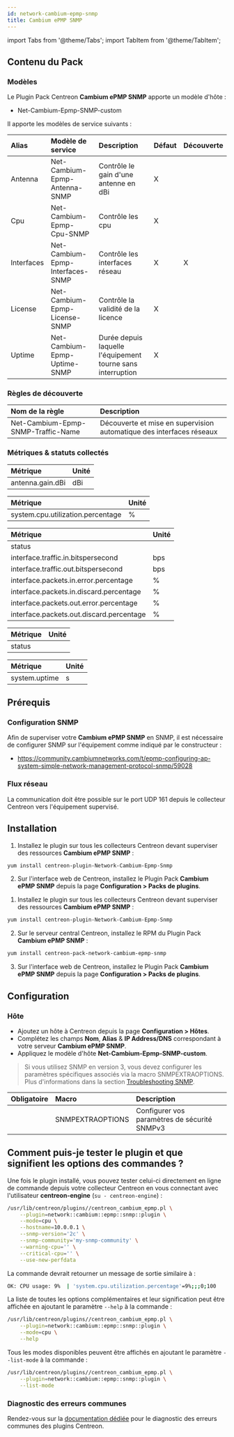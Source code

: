 ```yaml
---
id: network-cambium-epmp-snmp
title: Cambium ePMP SNMP
---
```

import Tabs from '@theme/Tabs';
import TabItem from '@theme/TabItem';


## Contenu du Pack

### Modèles

Le Plugin Pack Centreon **Cambium ePMP SNMP** apporte un modèle d'hôte :

* Net-Cambium-Epmp-SNMP-custom

Il apporte les modèles de service suivants :

| Alias      | Modèle de service                | Description                                                 | Défaut | Découverte |
|:-----------|:---------------------------------|:------------------------------------------------------------|:-------|:-----------|
| Antenna    | Net-Cambium-Epmp-Antenna-SNMP    | Contrôle le gain d'une antenne en dBi                       | X      |            |
| Cpu        | Net-Cambium-Epmp-Cpu-SNMP        | Contrôle les cpu                                            | X      |            |
| Interfaces | Net-Cambium-Epmp-Interfaces-SNMP | Contrôle les interfaces réseau                              | X      | X          |
| License    | Net-Cambium-Epmp-License-SNMP    | Contrôle la validité de la licence                          | X      |            |
| Uptime     | Net-Cambium-Epmp-Uptime-SNMP     | Durée depuis laquelle l'équipement tourne sans interruption | X      |            |

### Règles de découverte

| Nom de la règle                    | Description                                                          |
|:-----------------------------------|:---------------------------------------------------------------------|
| Net-Cambium-Epmp-SNMP-Traffic-Name | Découverte et mise en supervision automatique des interfaces réseaux |

### Métriques & statuts collectés

<Tabs groupId="sync">
<TabItem value="Antenna" label="Antenna">

| Métrique         | Unité |
|:-----------------|:------|
| antenna.gain.dBi | dBi   |

</TabItem>
<TabItem value="Cpu" label="Cpu">

| Métrique                          | Unité |
|:----------------------------------|:------|
| system.cpu.utilization.percentage | %     |

</TabItem>
<TabItem value="Interfaces" label="Interfaces">

| Métrique                                 | Unité                                                                        |
| :--------------------------------------- | :--------------------------------------------------------------------------- |
| status                                   |                                                                              |
| interface.traffic.in.bitspersecond       | bps                                                                          |
| interface.traffic.out.bitspersecond      | bps                                                                          |
| interface.packets.in.error.percentage    | %                                                                            |
| interface.packets.in.discard.percentage  | %                                                                            |
| interface.packets.out.error.percentage   | %                                                                            |
| interface.packets.out.discard.percentage | %                                                                            |

</TabItem>
<TabItem value="License" label="License">

| Métrique    | Unité |
|:------------|:------|
| status      |       |

</TabItem>
<TabItem value="Uptime" label="Uptime">

| Métrique                    | Unité  |
| :-------------------------- | :----- |
| system.uptime               | s      |


</TabItem>
</Tabs>

## Prérequis

### Configuration SNMP

Afin de superviser votre **Cambium ePMP SNMP** en SNMP,  il est nécessaire de configurer SNMP sur l'équipement comme indiqué par le constructeur :
* https://community.cambiumnetworks.com/t/epmp-configuring-ap-system-simple-network-management-protocol-snmp/59028

### Flux réseau

La communication doit être possible sur le port UDP 161 depuis le collecteur
Centreon vers l'équipement supervisé.

## Installation

<Tabs groupId="sync">
<TabItem value="Online License" label="Online License">

1. Installez le plugin sur tous les collecteurs Centreon devant superviser des ressources **Cambium ePMP SNMP** :

```bash
yum install centreon-plugin-Network-Cambium-Epmp-Snmp
```

2. Sur l'interface web de Centreon, installez le Plugin Pack **Cambium ePMP SNMP** depuis la page **Configuration > Packs de plugins**.

</TabItem>
<TabItem value="Offline License" label="Offline License">

1. Installez le plugin sur tous les collecteurs Centreon devant superviser des ressources **Cambium ePMP SNMP** :

```bash
yum install centreon-plugin-Network-Cambium-Epmp-Snmp
```

2. Sur le serveur central Centreon, installez le RPM du Plugin Pack **Cambium ePMP SNMP** :

```bash
yum install centreon-pack-network-cambium-epmp-snmp
```

3. Sur l'interface web de Centreon, installez le Plugin Pack **Cambium ePMP SNMP** depuis la page **Configuration > Packs de plugins**.

</TabItem>
</Tabs>

## Configuration

### Hôte

* Ajoutez un hôte à Centreon depuis la page **Configuration > Hôtes**.
* Complétez les champs **Nom**, **Alias** & **IP Address/DNS** correspondant à votre serveur **Cambium ePMP SNMP**.
* Appliquez le modèle d'hôte **Net-Cambium-Epmp-SNMP-custom**.

> Si vous utilisez SNMP en version 3, vous devez configurer les paramètres spécifiques associés via la macro SNMPEXTRAOPTIONS.
> Plus d'informations dans la section [Troubleshooting SNMP](../getting-started/how-to-guides/troubleshooting-plugins.md#snmpv3-options-mapping).

| Obligatoire | Macro            | Description                                  |
|:------------|:-----------------|:---------------------------------------------|
|             | SNMPEXTRAOPTIONS | Configurer vos paramètres de sécurité SNMPv3 |

## Comment puis-je tester le plugin et que signifient les options des commandes ?

Une fois le plugin installé, vous pouvez tester celui-ci directement en ligne
de commande depuis votre collecteur Centreon en vous connectant avec
l'utilisateur **centreon-engine** (`su - centreon-engine`) :

```bash
/usr/lib/centreon/plugins//centreon_cambium_epmp.pl \
    --plugin=network::cambium::epmp::snmp::plugin \
    --mode=cpu \
    --hostname=10.0.0.1 \
    --snmp-version='2c' \
    --snmp-community='my-snmp-community' \
    --warning-cpu='' \
    --critical-cpu='' \
    --use-new-perfdata
```

La commande devrait retourner un message de sortie similaire à :

```bash
OK: CPU usage: 9%  | 'system.cpu.utilization.percentage'=9%;;;0;100 
```

La liste de toutes les options complémentaires et leur signification peut être
affichée en ajoutant le paramètre `--help` à la commande :

```bash
/usr/lib/centreon/plugins//centreon_cambium_epmp.pl \
    --plugin=network::cambium::epmp::snmp::plugin \
    --mode=cpu \
    --help
```

Tous les modes disponibles peuvent être affichés en ajoutant le paramètre
`--list-mode` à la commande :

```bash
/usr/lib/centreon/plugins//centreon_cambium_epmp.pl \
    --plugin=network::cambium::epmp::snmp::plugin \
    --list-mode
```

### Diagnostic des erreurs communes

Rendez-vous sur la [documentation dédiée](../getting-started/how-to-guides/troubleshooting-plugins.md)
pour le diagnostic des erreurs communes des plugins Centreon.